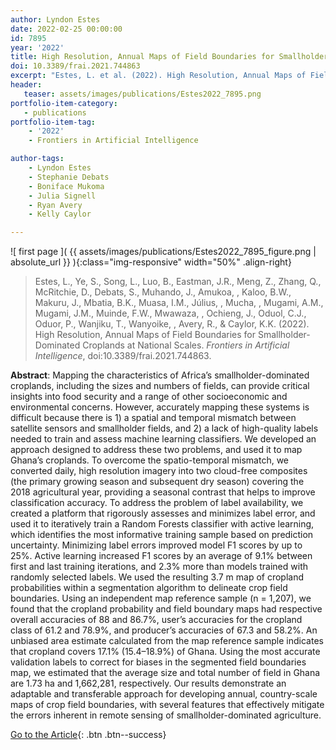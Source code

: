 ```yaml
---
author: Lyndon Estes
date: 2022-02-25 00:00:00
id: 7895
year: '2022'
title: High Resolution, Annual Maps of Field Boundaries for Smallholder-Dominated Croplands at National Scales
doi: 10.3389/frai.2021.744863
excerpt: "Estes, L. et al. (2022). High Resolution, Annual Maps of Field Boundaries for Smallholder-Dominated Croplands at National Scales. _Frontiers in Artificial Intelligence_, doi:10.3389/frai.2021.744863."
header:
   teaser: assets/images/publications/Estes2022_7895.png
portfolio-item-category:
   - publications
portfolio-item-tag:
    - '2022'
    - Frontiers in Artificial Intelligence

author-tags:
    - Lyndon Estes
    - Stephanie Debats
    - Boniface Mukoma
    - Julia Signell
    - Ryan Avery
    - Kelly Caylor

---
```


![ first page ]( {{ assets/images/publications/Estes2022_7895_figure.png | absolute_url }} ){:class="img-responsive" width="50%" .align-right}

> Estes, L., Ye, S., Song, L., Luo, B., Eastman, J.R., Meng, Z., Zhang, Q., McRitchie, D., Debats, S., Muhando, J., Amukoa, , Kaloo, B.W., Makuru, J., Mbatia, B.K., Muasa, I.M., Július, , Mucha, , Mugami, A.M., Mugami, J.M., Muinde, F.W., Mwawaza, , Ochieng, J., Oduol, C.J., Oduor, P., Wanjiku, T., Wanyoike, , Avery, R., & Caylor, K.K. (2022). High Resolution, Annual Maps of Field Boundaries for Smallholder-Dominated Croplands at National Scales. _Frontiers in Artificial Intelligence_, doi:10.3389/frai.2021.744863.

**Abstract**: Mapping the characteristics of Africa’s smallholder-dominated croplands, including the sizes and numbers of fields, can provide critical insights into food security and a range of other socioeconomic and environmental concerns. However, accurately mapping these systems is difficult because there is 1) a spatial and temporal mismatch between satellite sensors and smallholder fields, and 2) a lack of high-quality labels needed to train and assess machine learning classifiers. We developed an approach designed to address these two problems, and used it to map Ghana’s croplands. To overcome the spatio-temporal mismatch, we converted daily, high resolution imagery into two cloud-free composites (the primary growing season and subsequent dry season) covering the 2018 agricultural year, providing a seasonal contrast that helps to improve classification accuracy. To address the problem of label availability, we created a platform that rigorously assesses and minimizes label error, and used it to iteratively train a Random Forests classifier with active learning, which identifies the most informative training sample based on prediction uncertainty. Minimizing label errors improved model F1 scores by up to 25%. Active learning increased F1 scores by an average of 9.1% between first and last training iterations, and 2.3% more than models trained with randomly selected labels. We used the resulting 3.7 m map of cropland probabilities within a segmentation algorithm to delineate crop field boundaries. Using an independent map reference sample (n = 1,207), we found that the cropland probability and field boundary maps had respective overall accuracies of 88 and 86.7%, user’s accuracies for the cropland class of 61.2 and 78.9%, and producer’s accuracies of 67.3 and 58.2%. An unbiased area estimate calculated from the map reference sample indicates that cropland covers 17.1% (15.4–18.9%) of Ghana. Using the most accurate validation labels to correct for biases in the segmented field boundaries map, we estimated that the average size and total number of field in Ghana are 1.73 ha and 1,662,281, respectively. Our results demonstrate an adaptable and transferable approach for developing annual, country-scale maps of crop field boundaries, with several features that effectively mitigate the errors inherent in remote sensing of smallholder-dominated agriculture.

[Go to the Article](https://www.doi.org/10.3389/frai.2021.744863){: .btn .btn--success}